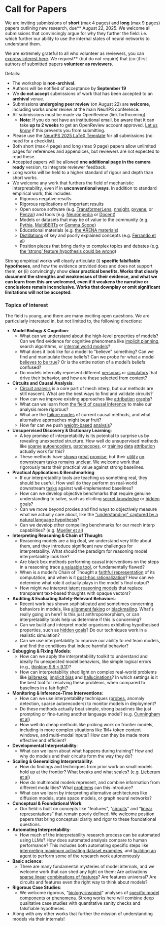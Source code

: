 # Call for Papers
We are inviting submissions of **short** (max 4 pages) and **long** (max 9 pages) papers outlining new research, due** August 22, 2025. We welcome all submissions that convincingly argue for why they further the field: i.e. which further our ability to use the internal states of neural networks to understand them. 

We are extremely grateful to all who volunteer as reviewers, you can [express interest here](https://www.google.com/url?q=https://docs.google.com/forms/d/e/1FAIpQLSdiw1SJllzoTz_nqzDTzTOGb9DV3W_truQyh-WvYj_QGIi7Mg/viewform?usp%3Ddialog&sa=D&source=editors&ust=1752321985286756&usg=AOvVaw1Seh7NDDf-8ylVUgqS4iNS). We request** (but do not require) that (co-)first authors of submitted papers **volunteer as reviewers**. 

Details: 
* The workshop is **non-archival**.
* Authors will be notified of acceptance by **September 19**
* We **do not accept** submissions of work that has been accepted to an **archival** venue.
* Submissions **undergoing peer review** (on August 22) are **welcome**, including works under review at the main NeurIPS conference.
* All submissions must be made via OpenReview (link forthcoming).
  * **Note**: If you do not have an institutional email, be aware that it can take **up to 2 weeks** to get an OpenReview account approved. [Let us know](mailto:neurips2025@mechinterpworkshop.com) if this prevents you from submitting.
* Please use the [NeurIPS 2025 LaTeX Template](https://www.google.com/url?q=https://media.neurips.cc/Conferences/NeurIPS2025/Styles.zip&sa=D&source=editors&ust=1752321985288197&usg=AOvVaw3QyqZjbCXTp3ED4k9b9epZ) for all submissions (no need for a checklist).
* Both short (max 4 page) and long (max 9 page) papers allow unlimited pages for references and appendices, but reviewers are not expected to read these.
* Accepted papers will be allowed **one additional page in the camera ready** version, to integrate reviewer feedback.
* Long works will be held to a higher standard of rigour and depth than short works.
* We welcome any work that furthers the field of mechanistic interpretability, even if in **unconventional ways**. In addition to standard empirical work, this includes:
  * Rigorous negative results
  * Rigorous replications of important results
  * Open source software (e.g. [TransformerLens](https://www.google.com/url?q=https://github.com/neelnanda-io/TransformerLens&sa=D&source=editors&ust=1752321985289203&usg=AOvVaw3dV4duvlbMCoUKVkw_mw5Z), [nnsight](https://www.google.com/url?q=https://github.com/ndif-team/nnsight&sa=D&source=editors&ust=1752321985289277&usg=AOvVaw3wEYKqwqOmaLkhKugRTGKz), [pyvene](https://www.google.com/url?q=https://github.com/stanfordnlp/pyvene/tree/main/pyvene/models/mlp&sa=D&source=editors&ust=1752321985289374&usg=AOvVaw1xubUWzggJLCN3lp4YrUhX), or [Penzai](https://www.google.com/url?q=https://github.com/google-deepmind/penzai&sa=D&source=editors&ust=1752321985289469&usg=AOvVaw3VHdYjI2SYX1ZVobyY2Et6)) and tools (e.g. [Neuronpedia](https://www.google.com/url?q=http://neuronpedia.org&sa=D&source=editors&ust=1752321985289542&usg=AOvVaw2FOa0WbE1kacwX7Vyv2frF) or [Docent](https://www.google.com/url?q=https://transluce.org/introducing-docent&sa=D&source=editors&ust=1752321985289626&usg=AOvVaw1KTp1rVwSFFYmITZvhsg0V))
  * Models or datasets that may be of value to the community (e.g. [Pythia](https://www.google.com/url?q=https://arxiv.org/abs/2304.01373&sa=D&source=editors&ust=1752321985289773&usg=AOvVaw1AO7kB901YpsRTYMpUYBt8), [MultiBERTs](https://www.google.com/url?q=https://arxiv.org/abs/2106.16163&sa=D&source=editors&ust=1752321985289836&usg=AOvVaw1OnSPgSz3VNxUXCWxnzpWA) or [Gemma Scope](https://www.google.com/url?q=https://arxiv.org/abs/2408.05147&sa=D&source=editors&ust=1752321985289899&usg=AOvVaw1BTrBb_6_C3n0NxAzXxZhz))
  * Educational materials (e.g. [the ARENA materials](https://www.google.com/url?q=https://arena3-chapter1-transformer-interp.streamlit.app/&sa=D&source=editors&ust=1752321985290038&usg=AOvVaw3hKLueNeEcHdlApvhfrUHI))
  * [Distillations](https://www.google.com/url?q=https://distill.pub/2017/research-debt/&sa=D&source=editors&ust=1752321985290132&usg=AOvVaw150Gs_RqWcaTRlDDeaY0V4) of key and poorly explained concepts (e.g. [Ferrando et al](https://www.google.com/url?q=https://arxiv.org/abs/2405.00208&sa=D&source=editors&ust=1752321985290247&usg=AOvVaw2YoEngd_IIU3T6TlI60Egc))
  * Position pieces that bring clarity to complex topics and debates (e.g. [the ‘strong’ feature hypothesis could be wrong](https://www.google.com/url?q=https://www.alignmentforum.org/posts/tojtPCCRpKLSHBdpn/the-strong-feature-hypothesis-could-be-wrong&sa=D&source=editors&ust=1752321985290486&usg=AOvVaw0axM2r3YnuXvxCbkozJqlH))

Strong empirical works will clearly articulate (i) **specific falsifiable hypotheses**, and how the evidence provided does and does not support them; **or** (ii) convincingly show **clear practical benefits. Works that clearly document the strengths and weaknesses of their evidence, and what we can learn from this are welcomed, even if it weakens the narrative or conclusions remain inconclusive. Works that downplay or omit significant limitations will not be accepted**. 
### Topics of Interest
The field is young, and there are many exciting open questions. We are particularly interested in, but not limited to, the following directions: 
* **Model Biology & Cognition**:
  * What can we understand about the high-level properties of models? Can we find evidence for cognitive phenomena like [implicit planning](https://www.google.com/url?q=https://transformer-circuits.pub/2025/attribution-graphs/biology.html%23dives-poems&sa=D&source=editors&ust=1752321985291633&usg=AOvVaw2LYcZbWbBE7r39UyDu8plk), search algorithms, or [internal world models](https://www.google.com/url?q=https://arxiv.org/abs/2210.13382&sa=D&source=editors&ust=1752321985291750&usg=AOvVaw0YJVvnSxW4O5GUpAlRyHgm)?
  * What does it look like for a model to "believe" something? Can we find and manipulate these beliefs? Can we probe for what a model [believes to be true](https://www.google.com/url?q=https://arxiv.org/abs/2310.06824&sa=D&source=editors&ust=1752321985291961&usg=AOvVaw3xgBY1VB7iZBARkZ7Gg_hn)? Or is the entire notion of a model’s beliefs confused?
  * Do models internally represent different [personas](https://www.google.com/url?q=https://arxiv.org/abs/2406.12094&sa=D&source=editors&ust=1752321985292157&usg=AOvVaw149EEvuMXQnZH7WvWpVA8i) or [simulators](https://www.google.com/url?q=https://www.nature.com/articles/s41586-023-06647-8&sa=D&source=editors&ust=1752321985292232&usg=AOvVaw2pgMBDKtuNmfkfj9Mq8WFJ) that drive their behavior, and how are these selected from context?
* **Circuits and Causal Analysis**:
  * [Circuit analysis](https://www.google.com/url?q=https://distill.pub/2020/circuits/zoom-in/&sa=D&source=editors&ust=1752321985292482&usg=AOvVaw2LhKwwikfm9d59SV5udcNg) is a core part of mech interp, but our methods are still nascent. What are the best ways to find and validate circuits?
  * How can we improve existing approaches like [attribution](https://www.google.com/url?q=https://arxiv.org/abs/2406.11944&sa=D&source=editors&ust=1752321985292772&usg=AOvVaw2674hveLWuKBZcgz6bX4Nu) [graphs](https://www.google.com/url?q=https://transformer-circuits.pub/2025/attribution-graphs/methods.html&sa=D&source=editors&ust=1752321985292907&usg=AOvVaw3Lt55tSzFDDM1R8s5e7a48)?
  * What can we learn from [the field of causal inference](https://www.google.com/url?q=https://arxiv.org/abs/2407.04690&sa=D&source=editors&ust=1752321985293095&usg=AOvVaw11WNUnqgScooyD0oPxxq0J) to make our analysis more rigorous?
  * What are the [failure modes](https://www.google.com/url?q=https://arxiv.org/abs/2307.15771&sa=D&source=editors&ust=1752321985293243&usg=AOvVaw1NvX_XFKcuwEjenlE6jUC_) of current causal methods, and what alternative approaches might bear fruit?
  * How far can we push [weight-based](https://www.google.com/url?q=https://arxiv.org/abs/2301.05217&sa=D&source=editors&ust=1752321985293427&usg=AOvVaw32RhrVEapLLHY1Nz34VedG) [analysis](https://www.google.com/url?q=https://arxiv.org/abs/2410.08417&sa=D&source=editors&ust=1752321985293508&usg=AOvVaw2kZVmlujtC_8nvonW5xJvb)?
* **Unsupervised Discovery & Dictionary Learning**:
  * A key promise of interpretability is its potential to surprise us by revealing unexpected structure. How well do unsupervised methods like [sparse](https://www.google.com/url?q=https://arxiv.org/abs/2103.15949&sa=D&source=editors&ust=1752321985293824&usg=AOvVaw3QOfk5WiqM3spSwT_X9REe) [autoencoders](https://www.google.com/url?q=https://transformer-circuits.pub/2023/monosemantic-features&sa=D&source=editors&ust=1752321985293901&usg=AOvVaw26-LAToKeQOsvp3tyS8Ecx), [patch](https://www.google.com/url?q=https://arxiv.org/abs/2401.06102&sa=D&source=editors&ust=1752321985293959&usg=AOvVaw29Km-T_sMuEFiknki2_mVx)[scopes](https://www.google.com/url?q=https://arxiv.org/abs/2403.10949v2&sa=D&source=editors&ust=1752321985294011&usg=AOvVaw0EsQ8NDmZjY8LoxBkKNRsh), or [training](https://www.google.com/url?q=https://proceedings.mlr.press/v70/koh17a?ref%3Dhttps://githubhelp.com&sa=D&source=editors&ust=1752321985294102&usg=AOvVaw2iRzxqJvv_lxrwAgwlfmk7) [data](https://www.google.com/url?q=https://arxiv.org/abs/2308.03296&sa=D&source=editors&ust=1752321985294163&usg=AOvVaw3gIJOIGVPv0LPwg9BY9YtK) [attribution](https://www.google.com/url?q=https://arxiv.org/abs/2205.11482&sa=D&source=editors&ust=1752321985294224&usg=AOvVaw3VauSz4BXDufFhSGEJNqai) actually work for this?
  * These methods have [shown](https://www.google.com/url?q=https://transformer-circuits.pub/2024/scaling-monosemanticity/index.html&sa=D&source=editors&ust=1752321985294387&usg=AOvVaw3iKA8lit2C07LlCy-2gCLw) [great](https://www.google.com/url?q=https://transformer-circuits.pub/2025/attribution-graphs/biology.html&sa=D&source=editors&ust=1752321985294467&usg=AOvVaw2m9IzNHAgC8PRgRVv56FFY) [promise](https://www.google.com/url?q=https://arxiv.org/abs/2503.10965&sa=D&source=editors&ust=1752321985294525&usg=AOvVaw22nzj4kFUjEKL8X7-sCpXF), but their [utility](https://www.google.com/url?q=https://arxiv.org/abs/2502.16681&sa=D&source=editors&ust=1752321985294592&usg=AOvVaw1CufwdvfLyGffrL4eyrEWx) [on](https://www.google.com/url?q=https://www.tilderesearch.com/blog/sieve&sa=D&source=editors&ust=1752321985294652&usg=AOvVaw19ocCJuaGk157t-LDPPn3x) [downstream](https://www.google.com/url?q=https://arxiv.org/abs/2501.17148&sa=D&source=editors&ust=1752321985294715&usg=AOvVaw3PqtDspEBKHdTm8_3k13BP) [tasks](https://www.google.com/url?q=https://transformer-circuits.pub/2024/features-as-classifiers/index.html&sa=D&source=editors&ust=1752321985294791&usg=AOvVaw1kQ-eBdCzcvVoo-MuHY-kT) [remains](https://www.google.com/url?q=https://arxiv.org/abs/2502.04382&sa=D&source=editors&ust=1752321985294850&usg=AOvVaw3bmBQGhMPfeh2A5WUMdK9s) [unclear](https://www.google.com/url?q=https://www.alignmentforum.org/posts/4uXCAJNuPKtKBsi28/negative-results-for-saes-on-downstream-tasks&sa=D&source=editors&ust=1752321985294944&usg=AOvVaw36aQekiTgWvjr5_2XEyPfH). We welcome work that rigorously tests their practical value against strong baselines.
* **Practical Applications & Benchmarking**:
  * If our interpretability tools are teaching us something real, they should be useful. How well do they perform on real-world downstream [tasks](https://www.google.com/url?q=https://www.lesswrong.com/posts/wGRnzCFcowRCrpX4Y/downstream-applications-as-validation-of-interpretability&sa=D&source=editors&ust=1752321985295365&usg=AOvVaw1IbLIRv_IHCSHnRzLvEJOH) against well-implemented baselines?
  * How can we develop objective benchmarks that require genuine understanding to solve, such as eliciting [secret knowledge](https://www.google.com/url?q=https://arxiv.org/abs/2505.14352&sa=D&source=editors&ust=1752321985295597&usg=AOvVaw2eIleHvF90KXs2rd2uaTfD) or [hidden goals](https://www.google.com/url?q=https://arxiv.org/abs/2503.10965&sa=D&source=editors&ust=1752321985295668&usg=AOvVaw3sui9NvUqFZNqp5fL28ZFm)?
  * Can we move beyond proxies and find ways to objectively measure what we actually care about, like the ["understanding" captured by a natural language hypothesis](https://www.google.com/url?q=https://arxiv.org/abs/2502.04382&sa=D&source=editors&ust=1752321985295904&usg=AOvVaw3SHVVGtWMm9KVCsfVW1Efa)?
  * Can we develop other compelling benchmarks for our mech interp capabilities? (e.g. [Mueller et al](https://www.google.com/url?q=https://arxiv.org/abs/2504.13151&sa=D&source=editors&ust=1752321985296066&usg=AOvVaw1EqSXRXNhon1t-Z_s1OoJe))
* **Interpreting Reasoning & Chain of Thought**:
  * Reasoning models are a big deal, we understand very little about them, and they introduce significant new challenges for interpretability. What should the paradigm for reasoning model interpretability look like?
  * Are black box methods performing causal interventions on the steps in a reasoning trace [a valuable tool](https://www.google.com/url?q=https://arxiv.org/abs/2506.19143&sa=D&source=editors&ust=1752321985296622&usg=AOvVaw3Mpz9426nop54NyQDbIMPD), or fundamentally flawed?
  * When is a model's Chain of Thought a [faithful representation](https://www.google.com/url?q=https://arxiv.org/abs/2305.04388&sa=D&source=editors&ust=1752321985296845&usg=AOvVaw3sAwzX_UgolJ_YrJK_vI_9) of its computation, and when is it [post-hoc rationalization](https://www.google.com/url?q=https://arxiv.org/abs/2503.08679&sa=D&source=editors&ust=1752321985296965&usg=AOvVaw3mU54lLs2qJWlhPjvEB0Us)? How can we determine what role it actually plays in the model's final output?
  * How might we interpret [latent reasoning models](https://www.google.com/url?q=https://arxiv.org/abs/2412.06769&sa=D&source=editors&ust=1752321985297187&usg=AOvVaw2Xj6l5Hb9xVlwv6DQpLCqI) that replace transparent text-based thoughts with opaque vectors?
* **Auditing & Evaluating Safety-Relevant Behaviors**:
  * Recent work has shown sophisticated and sometimes concerning behaviors in models, like [alignment faking](https://www.google.com/url?q=https://arxiv.org/abs/2412.14093&sa=D&source=editors&ust=1752321985297627&usg=AOvVaw1Z8IlE0yB1KIUdqxFeL2Bc) or [blackmailing](https://www.google.com/url?q=https://www.anthropic.com/research/agentic-misalignment&sa=D&source=editors&ust=1752321985297719&usg=AOvVaw2-9NcJud-wEOAHkk3D21a-). What's really going on here? Is this just anthropomorphism, or can interpretability tools help us determine if this is concerning?
  * Can we build and interpret model organisms exhibiting hypothesised properties, such as [hidden goals](https://www.google.com/url?q=https://arxiv.org/abs/2503.10965&sa=D&source=editors&ust=1752321985298018&usg=AOvVaw0x_GTezvIOIh1JL63twEvf)? Do our techniques work in a realistic simulation?
  * Can we use interpretability to improve our ability to red team models, and find the conditions that induce harmful behavior?
* **Debugging & Fixing Models**:
  * How can we apply the interpretability toolkit to understand and ideally fix unexpected model behaviors, like simple logical errors (e.g., [thinking 9.8 < 9.11](https://www.google.com/url?q=https://transluce.org/observability-interface&sa=D&source=editors&ust=1752321985298498&usg=AOvVaw1NgGAPoqML5k0o3L_IpDKz))?
  * How can interpretability shed light on complex real-world problems like [jailbreaks](https://www.google.com/url?q=https://transformer-circuits.pub/2025/attribution-graphs/biology.html%23dives-jailbreak&sa=D&source=editors&ust=1752321985298691&usg=AOvVaw1F0wwEuWiaDCSjQ5ThPxoR), [implicit bias](https://www.google.com/url?q=https://arxiv.org/abs/2506.10922&sa=D&source=editors&ust=1752321985298800&usg=AOvVaw0ZrSq5L58sM22OLpl8P6nm) and [hallucinations](https://www.google.com/url?q=https://arxiv.org/abs/2411.14257&sa=D&source=editors&ust=1752321985298873&usg=AOvVaw0Mw1QZNGC5A5JGzX5hwon-)? In which settings is it the best tool for resolving these problems, when compared to baselines in a fair fight?
* **Monitoring & Inference-Time Interventions**:
  * How can we use interpretability techniques ([probes](https://www.google.com/url?q=https://arxiv.org/abs/2102.12452&sa=D&source=editors&ust=1752321985299327&usg=AOvVaw1cGs_b9X85_D3RiW_wK3fz), anomaly detection, sparse autoencoders) to monitor models in deployment?
  * Do these methods actually beat simple, strong baselines like just prompting or fine-tuning another language model? (e.g. [Cunningham et al](https://www.google.com/url?q=https://alignment.anthropic.com/2025/cheap-monitors/&sa=D&source=editors&ust=1752321985299593&usg=AOvVaw3f_stL6Xsa5iDnX3FrYTXF))
  * How well do cheap methods like probing work on frontier models, including in more complex situations like 1M+ token context windows, and multi-modal inputs? How can they be made more effective and efficient?
* **Developmental Interpretability**:
  * What can we learn about what happens during training? How and why do models and their circuits form the way they do?
* **Scaling & Generalizing Interpretability**:
  * How do findings and techniques from prior work on small models hold up at the frontier? What breaks and what scales? (e.g. [Lieberum et al](https://www.google.com/url?q=https://arxiv.org/abs/2307.09458&sa=D&source=editors&ust=1752321985300308&usg=AOvVaw0mtpX2QAaYkSXO2qFLAKQC))
  * How do multimodal models represent, and combine information from different modalities? What [problems](https://www.google.com/url?q=https://openreview.net/pdf?id%3DVUhRdZp8ke&sa=D&source=editors&ust=1752321985300501&usg=AOvVaw2VyIUJy0iA4SEJDzrOFZx1) can this introduce?
  * What can we learn by interpreting alternative architectures like diffusion models, state space models, or graph neural networks?
* **Conceptual & Foundational Work**:
  * Our field is built on concepts like "features", "[circuits](https://www.google.com/url?q=https://distill.pub/2020/circuits/zoom-in/&sa=D&source=editors&ust=1752321985300940&usg=AOvVaw2mbBTgWFAmjHf_VWCotjCv)" and “[linear representations](https://www.google.com/url?q=https://transformer-circuits.pub/2024/july-update/index.html%23linear-representations&sa=D&source=editors&ust=1752321985301044&usg=AOvVaw3GcuzK-SMhdpsu3I6P-qOf)” that remain poorly defined. We welcome position papers that bring conceptual clarity and rigor to these foundational questions.
* **Automating Interpretability**:
  * How much of the interpretability research process can be automated using LLMs? How does automated analysis compare to human performance? This includes both automating specific steps like [interpreting maximum activating dataset examples](https://www.google.com/url?q=https://openaipublic.blob.core.windows.net/neuron-explainer/paper/index.html&sa=D&source=editors&ust=1752321985301546&usg=AOvVaw2jJi6nWf4Od_9lCwepvG6W), and [building an agent](https://www.google.com/url?q=https://arxiv.org/abs/2404.14394&sa=D&source=editors&ust=1752321985301634&usg=AOvVaw22OEBG4JuHLk553awvzx_e) to perform some of the research work autonomously
* **Basic science**:
  * There are many fundamental mysteries of model internals, and we welcome work that can shed any light on them: Are activations [sparse linear](https://www.google.com/url?q=https://arxiv.org/abs/1601.03764&sa=D&source=editors&ust=1752321985301969&usg=AOvVaw27EoprWWgmXVI3_krZygsZ) [combinations of features](https://www.google.com/url?q=https://transformer-circuits.pub/2022/toy_model/index.html&sa=D&source=editors&ust=1752321985302063&usg=AOvVaw2wEMx-GFvo0hfzw1SSGRXd)? Are features universal? Are circuits and features even the right way to think about models?
* **Rigorous Case Studies**:
  * We welcome rigorous, "[biology-inspired](https://www.google.com/url?q=https://distill.pub/2020/circuits/curve-circuits/&sa=D&source=editors&ust=1752321985302363&usg=AOvVaw1l_hakcaEygxWoOy14NvmH)" analyses of [specific model](https://www.google.com/url?q=https://arxiv.org/abs/2310.04625&sa=D&source=editors&ust=1752321985302437&usg=AOvVaw0zWs9uKwPfMe2Z0QjV_M7G) [components](https://www.google.com/url?q=https://transformer-circuits.pub/2024/scaling-monosemanticity/index.html&sa=D&source=editors&ust=1752321985302533&usg=AOvVaw3XfnNjstRgCYZ07eCLneXl) [or](https://www.google.com/url?q=https://arxiv.org/abs/2305.01610&sa=D&source=editors&ust=1752321985302589&usg=AOvVaw0SGgrb9ijZYd8xSR0KNEnK) [phenomena](https://www.google.com/url?q=https://arxiv.org/abs/2306.09346&sa=D&source=editors&ust=1752321985302648&usg=AOvVaw1b2v7-hUm__9DeCcG7FUFy). Strong works here will combine deep qualitative case studies with quantitative sanity checks and falsifiable hypotheses.
* Along with any other works that further the mission of understanding models via their internals!